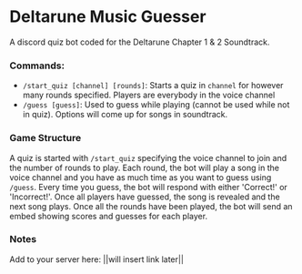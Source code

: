 # Deltarune Music Guesser
A discord quiz bot coded for the Deltarune Chapter 1 & 2 Soundtrack.
### Commands:
- `/start_quiz [channel] [rounds]`: Starts a quiz in `channel` for however many rounds specified. Players are everybody in the voice channel
- `/guess [guess]`: Used to guess while playing (cannot be used while not in quiz). Options will come up for songs in soundtrack.

### Game Structure
A quiz is started with `/start_quiz` specifying the voice channel to join and the number of rounds to play.
Each round, the bot will play a song in the voice channel and you have as much time as you want to guess using `/guess`.
Every time you guess, the bot will respond with either 'Correct!' or 'Incorrect!'.
Once all players have guessed, the song is revealed and the next song plays.
Once all the rounds have been played, the bot will send an embed showing scores and guesses for each player.

### Notes
Add to your server here: ||will insert link later||
